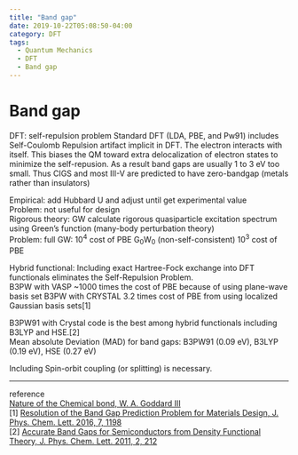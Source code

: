 ```yaml
---
title: "Band gap"
date: 2019-10-22T05:08:50-04:00
category: DFT
tags:
  - Quantum Mechanics
  - DFT
  - Band gap
---
```


# Band gap

DFT: self-repulsion problem
Standard DFT (LDA, PBE, and Pw91) includes Self-Coulomb Repulsion artifact implicit in DFT.
The electron interacts with itself. This biases the QM toward extra delocalization of electron states to minimize the self-repusion.
As a result band gaps are usually 1 to 3 eV too small.
Thus CIGS and most III-V are predicted to have zero-bandgap (metals rather than insulators)

Empirical: add Hubbard U and adjust until get experimental value  
Problem: not useful for design  
Rigorous theory: GW calculate rigorous quasiparticle excitation spectrum using Green’s function (many-body perturbation theory)  
Problem: full GW: 10<sup>4</sup> cost of PBE G<sub>0</sub>W<sub>0</sub> (non-self-consistent) 10<sup>3</sup> cost of PBE  

Hybrid functional: Including exact Hartree-Fock exchange into DFT functionals eliminates the Self-Repulsion Problem.  
B3PW with VASP ~1000 times the cost of PBE  because of using plane-wave basis set
B3PW with CRYSTAL 3.2 times cost of PBE from using localized Gaussian basis sets[1]  

B3PW91 with Crystal code is the best among hybrid functionals including B3LYP and HSE.[2]  
Mean absolute Deviation (MAD) for band gaps: B3PW91 (0.09 eV), B3LYP (0.19 eV), HSE (0.27 eV)  

Including Spin-orbit coupling (or splitting) is necessary.  

---
reference  
[Nature of the Chemical bond, W. A. Goddard III](http://www.wag.caltech.edu/home/ch120/Lectures/Ch125a_FA2015/Ch125-120-L23-bands-gaps-Nov25-11am-2015.pdf)  
[1] [Resolution of the Band Gap Prediction Problem for Materials Design, J. Phys. Chem. Lett. 2016, 7, 1198](https://pubs.acs.org/doi/abs/10.1021/acs.jpclett.5b02870)  
[2] [Accurate Band Gaps for Semiconductors from Density Functional Theory, J. Phys. Chem. Lett. 2011, 2, 212](https://pubs.acs.org/doi/10.1021/jz101565j)  
